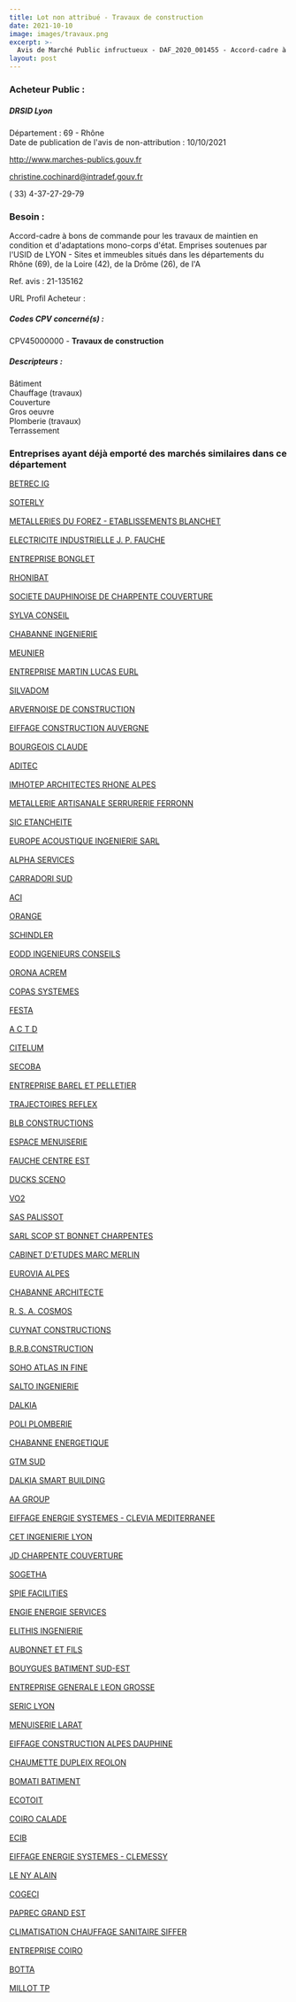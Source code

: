 ```yaml
---
title: Lot non attribué - Travaux de construction
date: 2021-10-10
image: images/travaux.png
excerpt: >-
  Avis de Marché Public infructueux - DAF_2020_001455 - Accord-cadre à bons de commande pour l'exécution de travaux de maintien en condition et d'adaptation mono-corps d'état
layout: post
---
```


### Acheteur Public :
##### DRSID Lyon
Département : 69 - Rhône<br/>
Date de publication de l'avis de non-attribution : 10/10/2021


http://www.marches-publics.gouv.fr

christine.cochinard@intradef.gouv.fr

( 33) 4-37-27-29-79
### Besoin :

Accord-cadre à bons de commande pour les travaux de maintien en condition et d'adaptations mono-corps d'état. Emprises soutenues par l'USID de LYON - Sites et immeubles situés dans les départements du Rhône (69), de la Loire (42), de la Drôme (26), de l'A

Ref. avis : 21-135162

URL Profil Acheteur : 

##### Codes CPV concerné(s) :
CPV45000000 - **Travaux de construction** <br/>

##### Descripteurs :
Bâtiment <br/>
Chauffage (travaux) <br/>
Couverture <br/>
Gros oeuvre <br/>
Plomberie (travaux) <br/>
Terrassement <br/>

### Entreprises ayant déjà emporté des marchés similaires dans ce département
<a href="/entreprise-543/siren-065502395">BETREC IG</a><br/><br/>
<a href="/entreprise-544/siren-300231586">SOTERLY</a><br/><br/>
<a href="/entreprise-544/siren-300795960">METALLERIES DU FOREZ - ETABLISSEMENTS BLANCHET</a><br/><br/>
<a href="/entreprise-544/siren-308250570">ELECTRICITE INDUSTRIELLE J. P. FAUCHE</a><br/><br/>
<a href="/entreprise-545/siren-315434852">ENTREPRISE BONGLET</a><br/><br/>
<a href="/entreprise-546/siren-318684206">RHONIBAT</a><br/><br/>
<a href="/entreprise-546/siren-319995155">SOCIETE DAUPHINOISE DE CHARPENTE COUVERTURE</a><br/><br/>
<a href="/entreprise-546/siren-323097766">SYLVA CONSEIL</a><br/><br/>
<a href="/entreprise-546/siren-323126490">CHABANNE INGENIERIE</a><br/><br/>
<a href="/entreprise-546/siren-323287334">MEUNIER</a><br/><br/>
<a href="/entreprise-547/siren-326992203">ENTREPRISE MARTIN LUCAS EURL</a><br/><br/>
<a href="/entreprise-547/siren-327338232">SILVADOM</a><br/><br/>
<a href="/entreprise-547/siren-328739313">ARVERNOISE DE CONSTRUCTION</a><br/><br/>
<a href="/entreprise-547/siren-328779509">EIFFAGE CONSTRUCTION AUVERGNE</a><br/><br/>
<a href="/entreprise-548/siren-333011997">BOURGEOIS CLAUDE</a><br/><br/>
<a href="/entreprise-548/siren-339721763">ADITEC</a><br/><br/>
<a href="/entreprise-550/siren-348220880">IMHOTEP ARCHITECTES RHONE ALPES</a><br/><br/>
<a href="/entreprise-550/siren-349273243">METALLERIE ARTISANALE SERRURERIE FERRONN</a><br/><br/>
<a href="/entreprise-550/siren-350457545">SIC ETANCHEITE</a><br/><br/>
<a href="/entreprise-550/siren-350622775">EUROPE ACOUSTIQUE INGENIERIE SARL</a><br/><br/>
<a href="/entreprise-551/siren-378762157">ALPHA SERVICES</a><br/><br/>
<a href="/entreprise-551/siren-379659246">CARRADORI SUD</a><br/><br/>
<a href="/entreprise-551/siren-379901705">ACI</a><br/><br/>
<a href="/entreprise-551/siren-380129866">ORANGE</a><br/><br/>
<a href="/entreprise-552/siren-383711678">SCHINDLER</a><br/><br/>
<a href="/entreprise-552/siren-383812666">EODD INGENIEURS CONSEILS</a><br/><br/>
<a href="/entreprise-552/siren-384578399">ORONA ACREM</a><br/><br/>
<a href="/entreprise-552/siren-384870234">COPAS SYSTEMES</a><br/><br/>
<a href="/entreprise-553/siren-385850300">FESTA</a><br/><br/>
<a href="/entreprise-553/siren-388478232">A C T D</a><br/><br/>
<a href="/entreprise-553/siren-389643859">CITELUM</a><br/><br/>
<a href="/entreprise-553/siren-390220101">SECOBA</a><br/><br/>
<a href="/entreprise-554/siren-392524898">ENTREPRISE BAREL ET PELLETIER</a><br/><br/>
<a href="/entreprise-555/siren-400195327">TRAJECTOIRES REFLEX</a><br/><br/>
<a href="/entreprise-556/siren-409714474">BLB CONSTRUCTIONS</a><br/><br/>
<a href="/entreprise-557/siren-411755754">ESPACE MENUISERIE</a><br/><br/>
<a href="/entreprise-557/siren-415104223">FAUCHE CENTRE EST</a><br/><br/>
<a href="/entreprise-557/siren-418191912">DUCKS SCENO</a><br/><br/>
<a href="/entreprise-558/siren-422786137">VO2</a><br/><br/>
<a href="/entreprise-559/siren-427050109">SAS PALISSOT</a><br/><br/>
<a href="/entreprise-559/siren-428244289">SARL SCOP ST BONNET CHARPENTES</a><br/><br/>
<a href="/entreprise-559/siren-428634356">CABINET D'ETUDES MARC MERLIN</a><br/><br/>
<a href="/entreprise-560/siren-433888674">EUROVIA ALPES</a><br/><br/>
<a href="/entreprise-561/siren-440008555">CHABANNE ARCHITECTE</a><br/><br/>
<a href="/entreprise-562/siren-444574610">R. S. A. COSMOS</a><br/><br/>
<a href="/entreprise-562/siren-445261472">CUYNAT CONSTRUCTIONS</a><br/><br/>
<a href="/entreprise-562/siren-447503038">B.R.B.CONSTRUCTION</a><br/><br/>
<a href="/entreprise-563/siren-451205090">SOHO ATLAS IN FINE</a><br/><br/>
<a href="/entreprise-563/siren-454067661">SALTO INGENIERIE</a><br/><br/>
<a href="/entreprise-563/siren-456500537">DALKIA</a><br/><br/>
<a href="/entreprise-563/siren-477767305">POLI PLOMBERIE</a><br/><br/>
<a href="/entreprise-565/siren-482852027">CHABANNE ENERGETIQUE</a><br/><br/>
<a href="/entreprise-567/siren-501401442">GTM SUD</a><br/><br/>
<a href="/entreprise-567/siren-501592307">DALKIA SMART BUILDING</a><br/><br/>
<a href="/entreprise-569/siren-515302495">AA GROUP</a><br/><br/>
<a href="/entreprise-570/siren-518137724">EIFFAGE ENERGIE SYSTEMES - CLEVIA MEDITERRANEE</a><br/><br/>
<a href="/entreprise-570/siren-519722102">CET INGENIERIE LYON</a><br/><br/>
<a href="/entreprise-570/siren-523006583">JD CHARPENTE COUVERTURE</a><br/><br/>
<a href="/entreprise-571/siren-533265328">SOGETHA</a><br/><br/>
<a href="/entreprise-572/siren-538700022">SPIE FACILITIES</a><br/><br/>
<a href="/entreprise-572/siren-552046955">ENGIE ENERGIE SERVICES</a><br/><br/>
<a href="/entreprise-573/siren-687350504">ELITHIS INGENIERIE</a><br/><br/>
<a href="/entreprise-573/siren-726580053">AUBONNET ET FILS</a><br/><br/>
<a href="/entreprise-573/siren-731620316">BOUYGUES BATIMENT SUD-EST</a><br/><br/>
<a href="/entreprise-574/siren-745420653">ENTREPRISE GENERALE LEON GROSSE</a><br/><br/>
<a href="/entreprise-574/siren-753204296">SERIC LYON</a><br/><br/>
<a href="/entreprise-576/siren-793551672">MENUISERIE LARAT</a><br/><br/>
<a href="/entreprise-576/siren-799374079">EIFFAGE CONSTRUCTION ALPES DAUPHINE</a><br/><br/>
<a href="/entreprise-577/siren-804261162">CHAUMETTE DUPLEIX REOLON</a><br/><br/>
<a href="/entreprise-578/siren-813099595">BOMATI BATIMENT</a><br/><br/>
<a href="/entreprise-578/siren-814227351">ECOTOIT</a><br/><br/>
<a href="/entreprise-579/siren-823882584">COIRO CALADE</a><br/><br/>
<a href="/entreprise-581/siren-841326713">ECIB</a><br/><br/>
<a href="/entreprise-582/siren-945752137">EIFFAGE ENERGIE SYSTEMES - CLEMESSY</a><br/><br/>
<a href="/entreprise-582/siren-950009944">LE NY ALAIN</a><br/><br/>
<a href="/entreprise-582/siren-950010157">COGECI</a><br/><br/>
<a href="/entreprise-582/siren-954506127">PAPREC GRAND EST</a><br/><br/>
<a href="/entreprise-582/siren-956510184">CLIMATISATION CHAUFFAGE SANITAIRE SIFFER</a><br/><br/>
<a href="/entreprise-582/siren-959502139">ENTREPRISE COIRO</a><br/><br/>
<a href="/entreprise-582/siren-967502576">BOTTA</a><br/><br/>
<a href="/entreprise-582/siren-967504762">MILLOT TP</a><br/><br/>
